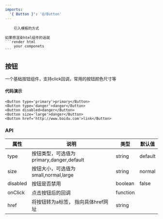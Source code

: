```yaml
---
imports:
  '{ Button }': '@/Button'
---
```


~~~
	引入模板的方式

如果想渲染html组件的话就
​```render html
	your componets
​```
~~~



## 按钮

一个基础按钮组件，支持click回调，常用的按钮颜色尺寸等

#### 代码演示

```render html
<Button type='primary'>primary</Button>
<Button type='danger'>danger</Button>
<Button disabled>danger</Button>
<Button size='large'>danger</Button>
<Button href='http://www.baidu.com'>link</Button>
```




### API

| 属性     | 说明                                     | 类型     | 默认值  |
| -------- | ---------------------------------------- | -------- | ------- |
| type     | 按钮类型，可选值为primary,danger,default | string   | default |
| size     | 按钮大小，可选值为small,normal,large     | string   | normal  |
| disabled | 按钮是否禁用                             | boolean  | false   |
| onClick  | 点击按钮后的回调                         | function |         |
| href     | 将按钮转为a标签， 指向具体href网址       | string   |         |

